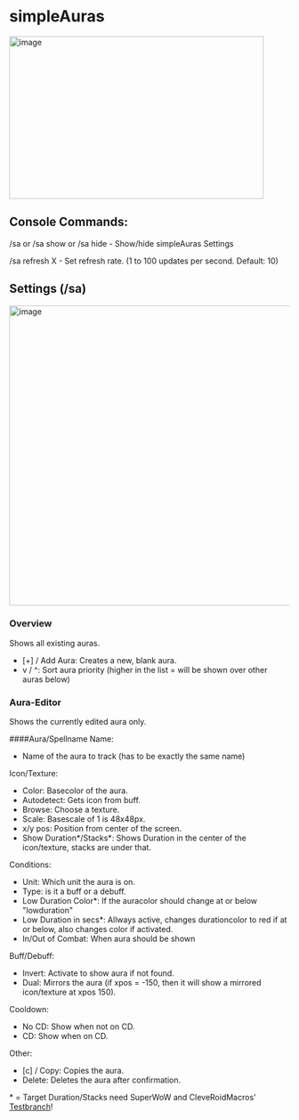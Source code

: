 # simpleAuras


<img width="457" height="292" alt="image" src="https://github.com/user-attachments/assets/03f280cf-36ac-4139-ab03-1f26d70bf8ad" />


## Console Commands:
/sa or /sa show or /sa hide - Show/hide simpleAuras Settings

/sa refresh X - Set refresh rate. (1 to 100 updates per second. Default: 10)


## Settings (/sa)
<img width="817" height="539" alt="image" src="https://github.com/user-attachments/assets/6d9809da-b9d6-412b-8ca8-c7e4be413ac2" />

### Overview
Shows all existing auras.

- [+] / Add Aura: Creates a new, blank aura.
- v / ^: Sort aura priority (higher in the list = will be shown over other auras below)


### Aura-Editor
Shows the currently edited aura only.

####Aura/Spellname Name:
- Name of the aura to track (has to be exactly the same name)


Icon/Texture:
- Color: Basecolor of the aura.
- Autodetect: Gets icon from buff.
- Browse: Choose a texture.
- Scale: Basescale of 1 is 48x48px.
- x/y pos: Position from center of the screen.
- Show Duration*/Stacks*: Shows Duration in the center of the icon/texture, stacks are under that.


Conditions:
- Unit: Which unit the aura is on.
- Type: is it a buff or a debuff.
- Low Duration Color*: If the auracolor should change at or below "lowduration"
- Low Duration in secs*: Allways active, changes durationcolor to red if at or below, also changes color if activated.
- In/Out of Combat: When aura should be shown

Buff/Debuff:
- Invert: Activate to show aura if not found.
- Dual: Mirrors the aura (if xpos = -150, then it will show a mirrored icon/texture at xpos 150).

Cooldown:
- No CD: Show when not on CD.
- CD: Show when on CD.


Other:
- [c] / Copy: Copies the aura.
- Delete: Deletes the aura after confirmation.

\* = Target Duration/Stacks need SuperWoW and CleveRoidMacros' [Testbranch](https://github.com/jrc13245/CleveRoidMacros/tree/test)!
